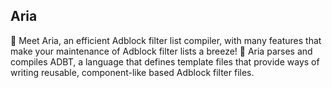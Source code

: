 ## Aria

🧬 Meet Aria, an efficient Adblock filter list compiler, with many features that make your maintenance of Adblock filter lists a breeze! 🦖
Aria parses and compiles ADBT, a language that defines template files that provide ways of writing reusable, component-like based Adblock filter files.
